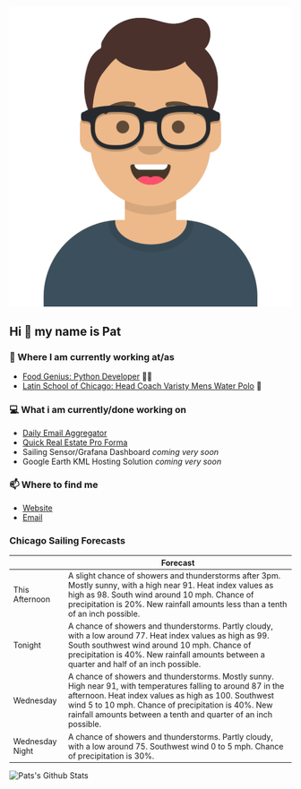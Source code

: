 [![Social banner for p-j-falconer](https://raw.githubusercontent.com/P-J-FALCONER/P-J-FALCONER/master/assets/avataaars.svg)](https://patfalconer.com/)
## Hi :wave: my name is Pat

### 💼 Where I am currently working at/as
- [Food Genius: Python Developer](https://getfoodgenius.com/) 🍔🐍
- [Latin School of Chicago: Head Coach Varisty Mens Water Polo](https://www.latinschool.org/) 🤽


### 💻 What i am currently/done working on
 - [Daily Email Aggregator](https://github.com/P-J-FALCONER/dott_daily_mail)
 - [Quick Real Estate Pro Forma](https://github.com/P-J-FALCONER/henry)
 - Sailing Sensor/Grafana Dashboard *coming very soon*
 - Google Earth KML Hosting Solution *coming very soon*

### 📫 Where to find me
 - [Website](https://patfalconer.com/)
 - [Email](mailto:patrick.j.falconer@gmail.com)


### Chicago Sailing Forecasts
|   | Forecast  |
|---|---|
| This Afternoon | A slight chance of showers and thunderstorms after 3pm. Mostly sunny, with a high near 91. Heat index values as high as 98. South wind around 10 mph. Chance of precipitation is 20%. New rainfall amounts less than a tenth of an inch possible. |
| Tonight | A chance of showers and thunderstorms. Partly cloudy, with a low around 77. Heat index values as high as 99. South southwest wind around 10 mph. Chance of precipitation is 40%. New rainfall amounts between a quarter and half of an inch possible. |
| Wednesday | A chance of showers and thunderstorms. Mostly sunny. High near 91, with temperatures falling to around 87 in the afternoon. Heat index values as high as 100. Southwest wind 5 to 10 mph. Chance of precipitation is 40%. New rainfall amounts between a tenth and quarter of an inch possible. |
| Wednesday Night | A chance of showers and thunderstorms. Partly cloudy, with a low around 75. Southwest wind 0 to 5 mph. Chance of precipitation is 30%. |

![Pats's Github Stats](https://github-readme-stats.vercel.app/api?username=p-j-falconer&show_icons=true&theme=radical)
